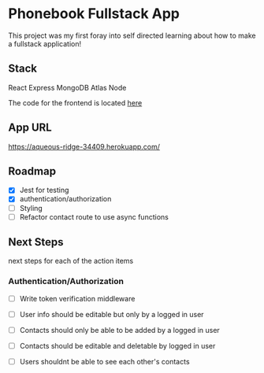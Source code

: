# Phonebook Fullstack App
This project was my first foray into self directed learning about how to make a fullstack application!

## Stack
React 
Express 
MongoDB Atlas 
Node

The code for the frontend is located [here](https://github.com/MaxraySavage/MERN-phonebook-frontend)

## App URL
https://aqueous-ridge-34409.herokuapp.com/

## Roadmap
- [x] Jest for testing
- [x] authentication/authorization
- [ ] Styling
- [ ] Refactor contact route to use async functions

## Next Steps
next steps for each of the action items

### Authentication/Authorization
- [ ] Write token verification middleware
- [ ] User info should be editable but only by a logged in user
- [ ] Contacts should only be able to be added by a logged in user
- [ ] Contacts should be editable and deletable by logged in user
- [ ] Users shouldnt be able to see each other's contacts



